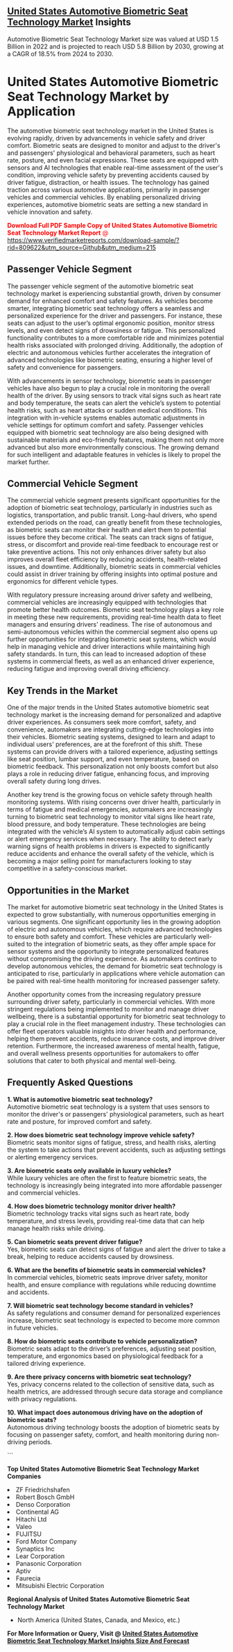 <h2><a href="https://www.verifiedmarketreports.com/download-sample/?rid=809622&amp;utm_source=Github&amp;utm_medium=215" target="_blank">United States Automotive Biometric Seat Technology Market</a> Insights</h2><p>Automotive Biometric Seat Technology Market size was valued at USD 1.5 Billion in 2022 and is projected to reach USD 5.8 Billion by 2030, growing at a CAGR of 18.5% from 2024 to 2030.</p><p><h1>United States Automotive Biometric Seat Technology Market by Application</h1><p>The automotive biometric seat technology market in the United States is evolving rapidly, driven by advancements in vehicle safety and driver comfort. Biometric seats are designed to monitor and adjust to the driver's and passengers' physiological and behavioral parameters, such as heart rate, posture, and even facial expressions. These seats are equipped with sensors and AI technologies that enable real-time assessment of the user's condition, improving vehicle safety by preventing accidents caused by driver fatigue, distraction, or health issues. The technology has gained traction across various automotive applications, primarily in passenger vehicles and commercial vehicles. By enabling personalized driving experiences, automotive biometric seats are setting a new standard in vehicle innovation and safety. <p><span class=""><span style="color: #ff0000;"><strong>Download Full PDF Sample Copy of United States Automotive Biometric Seat Technology Market Report</strong> @ </span><a href="https://www.verifiedmarketreports.com/download-sample/?rid=809622&amp;utm_source=Github&amp;utm_medium=215" target="_blank">https://www.verifiedmarketreports.com/download-sample/?rid=809622&amp;utm_source=Github&amp;utm_medium=215</a></span></p></p><h2>Passenger Vehicle Segment</h2><p>The passenger vehicle segment of the automotive biometric seat technology market is experiencing substantial growth, driven by consumer demand for enhanced comfort and safety features. As vehicles become smarter, integrating biometric seat technology offers a seamless and personalized experience for the driver and passengers. For instance, these seats can adjust to the user’s optimal ergonomic position, monitor stress levels, and even detect signs of drowsiness or fatigue. This personalized functionality contributes to a more comfortable ride and minimizes potential health risks associated with prolonged driving. Additionally, the adoption of electric and autonomous vehicles further accelerates the integration of advanced technologies like biometric seating, ensuring a higher level of safety and convenience for passengers. <p>With advancements in sensor technology, biometric seats in passenger vehicles have also begun to play a crucial role in monitoring the overall health of the driver. By using sensors to track vital signs such as heart rate and body temperature, the seats can alert the vehicle’s system to potential health risks, such as heart attacks or sudden medical conditions. This integration with in-vehicle systems enables automatic adjustments in vehicle settings for optimum comfort and safety. Passenger vehicles equipped with biometric seat technology are also being designed with sustainable materials and eco-friendly features, making them not only more advanced but also more environmentally conscious. The growing demand for such intelligent and adaptable features in vehicles is likely to propel the market further.<h2>Commercial Vehicle Segment</h2><p>The commercial vehicle segment presents significant opportunities for the adoption of biometric seat technology, particularly in industries such as logistics, transportation, and public transit. Long-haul drivers, who spend extended periods on the road, can greatly benefit from these technologies, as biometric seats can monitor their health and alert them to potential issues before they become critical. The seats can track signs of fatigue, stress, or discomfort and provide real-time feedback to encourage rest or take preventive actions. This not only enhances driver safety but also improves overall fleet efficiency by reducing accidents, health-related issues, and downtime. Additionally, biometric seats in commercial vehicles could assist in driver training by offering insights into optimal posture and ergonomics for different vehicle types.<p>With regulatory pressure increasing around driver safety and wellbeing, commercial vehicles are increasingly equipped with technologies that promote better health outcomes. Biometric seat technology plays a key role in meeting these new requirements, providing real-time health data to fleet managers and ensuring drivers' readiness. The rise of autonomous and semi-autonomous vehicles within the commercial segment also opens up further opportunities for integrating biometric seat systems, which would help in managing vehicle and driver interactions while maintaining high safety standards. In turn, this can lead to increased adoption of these systems in commercial fleets, as well as an enhanced driver experience, reducing fatigue and improving overall driving efficiency.<h2>Key Trends in the Market</h2><p>One of the major trends in the United States automotive biometric seat technology market is the increasing demand for personalized and adaptive driver experiences. As consumers seek more comfort, safety, and convenience, automakers are integrating cutting-edge technologies into their vehicles. Biometric seating systems, designed to learn and adapt to individual users' preferences, are at the forefront of this shift. These systems can provide drivers with a tailored experience, adjusting settings like seat position, lumbar support, and even temperature, based on biometric feedback. This personalization not only boosts comfort but also plays a role in reducing driver fatigue, enhancing focus, and improving overall safety during long drives. <p>Another key trend is the growing focus on vehicle safety through health monitoring systems. With rising concerns over driver health, particularly in terms of fatigue and medical emergencies, automakers are increasingly turning to biometric seat technology to monitor vital signs like heart rate, blood pressure, and body temperature. These technologies are being integrated with the vehicle’s AI system to automatically adjust cabin settings or alert emergency services when necessary. The ability to detect early warning signs of health problems in drivers is expected to significantly reduce accidents and enhance the overall safety of the vehicle, which is becoming a major selling point for manufacturers looking to stay competitive in a safety-conscious market.<h2>Opportunities in the Market</h2><p>The market for automotive biometric seat technology in the United States is expected to grow substantially, with numerous opportunities emerging in various segments. One significant opportunity lies in the growing adoption of electric and autonomous vehicles, which require advanced technologies to ensure both safety and comfort. These vehicles are particularly well-suited to the integration of biometric seats, as they offer ample space for sensor systems and the opportunity to integrate personalized features without compromising the driving experience. As automakers continue to develop autonomous vehicles, the demand for biometric seat technology is anticipated to rise, particularly in applications where vehicle automation can be paired with real-time health monitoring for increased passenger safety.<p>Another opportunity comes from the increasing regulatory pressure surrounding driver safety, particularly in commercial vehicles. With more stringent regulations being implemented to monitor and manage driver wellbeing, there is a substantial opportunity for biometric seat technology to play a crucial role in the fleet management industry. These technologies can offer fleet operators valuable insights into driver health and performance, helping them prevent accidents, reduce insurance costs, and improve driver retention. Furthermore, the increased awareness of mental health, fatigue, and overall wellness presents opportunities for automakers to offer solutions that cater to both physical and mental well-being.<h2>Frequently Asked Questions</h2><p><b>1. What is automotive biometric seat technology?</b><br>Automotive biometric seat technology is a system that uses sensors to monitor the driver's or passengers' physiological parameters, such as heart rate and posture, for improved comfort and safety.</p><p><b>2. How does biometric seat technology improve vehicle safety?</b><br>Biometric seats monitor signs of fatigue, stress, and health risks, alerting the system to take actions that prevent accidents, such as adjusting settings or alerting emergency services.</p><p><b>3. Are biometric seats only available in luxury vehicles?</b><br>While luxury vehicles are often the first to feature biometric seats, the technology is increasingly being integrated into more affordable passenger and commercial vehicles.</p><p><b>4. How does biometric technology monitor driver health?</b><br>Biometric technology tracks vital signs such as heart rate, body temperature, and stress levels, providing real-time data that can help manage health risks while driving.</p><p><b>5. Can biometric seats prevent driver fatigue?</b><br>Yes, biometric seats can detect signs of fatigue and alert the driver to take a break, helping to reduce accidents caused by drowsiness.</p><p><b>6. What are the benefits of biometric seats in commercial vehicles?</b><br>In commercial vehicles, biometric seats improve driver safety, monitor health, and ensure compliance with regulations while reducing downtime and accidents.</p><p><b>7. Will biometric seat technology become standard in vehicles?</b><br>As safety regulations and consumer demand for personalized experiences increase, biometric seat technology is expected to become more common in future vehicles.</p><p><b>8. How do biometric seats contribute to vehicle personalization?</b><br>Biometric seats adapt to the driver’s preferences, adjusting seat position, temperature, and ergonomics based on physiological feedback for a tailored driving experience.</p><p><b>9. Are there privacy concerns with biometric seat technology?</b><br>Yes, privacy concerns related to the collection of sensitive data, such as health metrics, are addressed through secure data storage and compliance with privacy regulations.</p><p><b>10. What impact does autonomous driving have on the adoption of biometric seats?</b><br>Autonomous driving technology boosts the adoption of biometric seats by focusing on passenger safety, comfort, and health monitoring during non-driving periods.</p>```</p><p><strong>Top United States Automotive Biometric Seat Technology Market Companies</strong></p><div data-test-id=""><p><li>ZF Friedrichshafen</li><li> Robert Bosch GmbH</li><li> Denso Corporation</li><li> Continental AG</li><li> Hitachi Ltd</li><li> Valeo</li><li> FUJITSU</li><li> Ford Motor Company</li><li> Synaptics Inc</li><li> Lear Corporation</li><li> Panasonic Corporation</li><li> Aptiv</li><li> Faurecia</li><li> Mitsubishi Electric Corporation</li></p><div><strong>Regional Analysis of&nbsp;United States Automotive Biometric Seat Technology Market</strong></div><ul><li dir="ltr"><p dir="ltr">North America&nbsp;(United States, Canada, and Mexico, etc.)</p></li></ul><p><strong>For More Information or Query, Visit @&nbsp;</strong><strong><a href="https://www.verifiedmarketreports.com/product/automotive-biometric-seat-technology-market/?utm_source=Github&amp;utm_medium=215" target="_blank">United States Automotive Biometric Seat Technology Market Insights Size And Forecast</a></strong></p></div>
